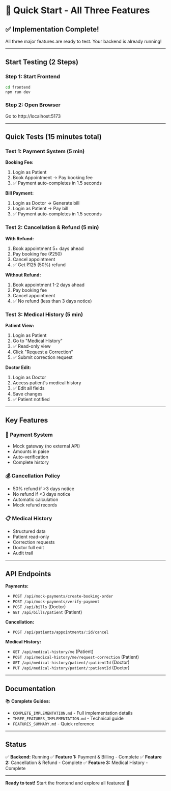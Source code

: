 # 🚀 Quick Start - All Three Features

## ✅ Implementation Complete!

All three major features are ready to test. Your backend is already running!

---

## Start Testing (2 Steps)

### Step 1: Start Frontend

```bash
cd frontend
npm run dev
```

### Step 2: Open Browser

Go to http://localhost:5173

---

## Quick Tests (15 minutes total)

### Test 1: Payment System (5 min)

**Booking Fee:**
1. Login as Patient
2. Book Appointment → Pay booking fee
3. ✅ Payment auto-completes in 1.5 seconds

**Bill Payment:**
1. Login as Doctor → Generate bill
2. Login as Patient → Pay bill
3. ✅ Payment auto-completes in 1.5 seconds

### Test 2: Cancellation & Refund (5 min)

**With Refund:**
1. Book appointment 5+ days ahead
2. Pay booking fee (₹250)
3. Cancel appointment
4. ✅ Get ₹125 (50%) refund

**Without Refund:**
1. Book appointment 1-2 days ahead
2. Pay booking fee
3. Cancel appointment
4. ✅ No refund (less than 3 days notice)

### Test 3: Medical History (5 min)

**Patient View:**
1. Login as Patient
2. Go to "Medical History"
3. ✅ Read-only view
4. Click "Request a Correction"
5. ✅ Submit correction request

**Doctor Edit:**
1. Login as Doctor
2. Access patient's medical history
3. ✅ Edit all fields
4. Save changes
5. ✅ Patient notified

---

## Key Features

### 🎯 Payment System
- Mock gateway (no external API)
- Amounts in paise
- Auto-verification
- Complete history

### 💰 Cancellation Policy
- 50% refund if >3 days notice
- No refund if <3 days notice
- Automatic calculation
- Mock refund records

### 📋 Medical History
- Structured data
- Patient read-only
- Correction requests
- Doctor full edit
- Audit trail

---

## API Endpoints

**Payments:**
- `POST /api/mock-payments/create-booking-order`
- `POST /api/mock-payments/verify-payment`
- `POST /api/bills` (Doctor)
- `GET /api/bills/patient` (Patient)

**Cancellation:**
- `POST /api/patients/appointments/:id/cancel`

**Medical History:**
- `GET /api/medical-history/me` (Patient)
- `POST /api/medical-history/me/request-correction` (Patient)
- `GET /api/medical-history/patient/:patientId` (Doctor)
- `PUT /api/medical-history/patient/:patientId` (Doctor)

---

## Documentation

📚 **Complete Guides:**
- `COMPLETE_IMPLEMENTATION.md` - Full implementation details
- `THREE_FEATURES_IMPLEMENTATION.md` - Technical guide
- `FEATURES_SUMMARY.md` - Quick reference

---

## Status

✅ **Backend:** Running
✅ **Feature 1:** Payment & Billing - Complete
✅ **Feature 2:** Cancellation & Refund - Complete
✅ **Feature 3:** Medical History - Complete

---

**Ready to test!** Start the frontend and explore all features! 🎉
